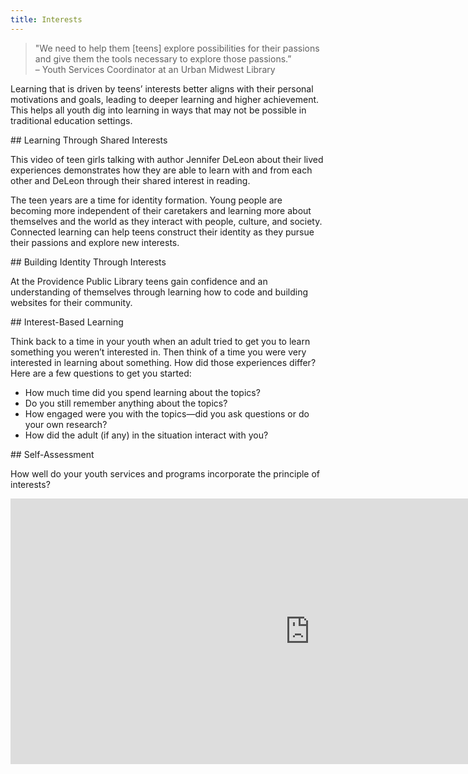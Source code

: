 ```yaml
---
title: Interests
---
```


> "We need to help them [teens] explore possibilities for their passions and give them the tools necessary to explore those passions.” <br/>– Youth Services Coordinator at an Urban Midwest Library
 
Learning that is driven by teens’ interests better aligns with their personal motivations and goals, leading to deeper learning and higher achievement. This helps all youth dig into learning in ways that may not be possible in traditional education settings. 

<div class="callout videos" markdown="1">
## Learning Through Shared Interests

This video of teen girls talking with author Jennifer DeLeon about their lived experiences demonstrates how they are able to learn with and from each other and DeLeon through their shared interest in reading.

</div>


The teen years are a time for identity formation. Young people are becoming more independent of their caretakers and learning more about themselves and the world as they interact with people, culture, and society. Connected learning can help teens construct their identity as they pursue their passions and explore new interests. 


<div class="callout videos" markdown="1">
## Building Identity Through Interests

At the Providence Public Library teens gain confidence and an understanding of themselves through learning how to code and building websites for their community.
</div>


<div class="callout activity" markdown="1">
## Interest-Based Learning

Think back to a time in your youth when an adult tried to get you to learn something you weren’t interested in. Then think of a time you were very interested in learning about something. How did those experiences differ? Here are a few questions to get you started:
* How much time did you spend learning about the topics?
* Do you still remember anything about the topics?
* How engaged were you with the topics—did you ask questions or do your own research?
* How did the adult (if any) in the situation interact with you?

</div>

<div class="callout activity" markdown="1">
## Self-Assessment

How well do your youth services and programs incorporate the principle of interests?
                                                                  
<iframe src="https://connectedlib.ischool.uw.edu/wp-admin/admin-ajax.php?action=h5p_embed&id=1" width="958" height="425" frameborder="0" allowfullscreen="allowfullscreen" title="Connected Learning Self-Assessment"></iframe><script src="https://connectedlib.ischool.uw.edu/wp-content/plugins/h5p/h5p-php-library/js/h5p-resizer.js" charset="UTF-8"></script>







</div>




